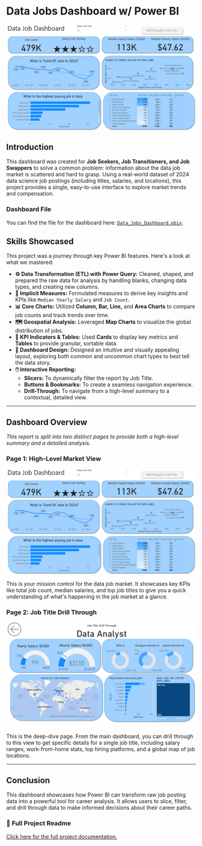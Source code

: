 # Data Jobs Dashboard w/ Power BI

![Data Jobs Dashboard Page 1](/Images/Dashboard_Page%201%20.png)  

## Introduction

This dashboard was created for **Job Seekers, Job Transitioners, and Job Swappers** to solve a common problem: information about the data job market is scattered and hard to grasp. Using a real-world dataset of 2024 data science job postings (including titles, salaries, and locations), this project provides a single, easy-to-use interface to explore market trends and compensation.

### Dashboard File
You can find the file for the dashboard here: [`Data_Jobs_Dashboard.pbix`](Data_Jobs_Dashboard.pbix).  

## Skills Showcased

This project was a journey through key Power BI features. Here's a look at what we mastered:

-   **⚙️ Data Transformation (ETL) with Power Query:** Cleaned, shaped, and prepared the raw data for analysis by handling blanks, changing data types, and creating new columns.
-   **🧮 Implicit Measures:** Formulated measures to derive key insights and KPIs like `Median Yearly Salary` and `Job Count`.
-   **📊 Core Charts:** Utilized **Column, Bar, Line,** and **Area Charts** to compare job counts and track trends over time.
-   **🗺️ Geospatial Analysis:** Leveraged **Map Charts** to visualize the global distribution of jobs.
-   **🔢 KPI Indicators & Tables:** Used **Cards** to display key metrics and **Tables** to provide granular, sortable data.
-   **🎨 Dashboard Design:** Designed an intuitive and visually appealing layout, exploring both common and uncommon chart types to best tell the data story.
-   **🖱️ Interactive Reporting:**
    -   **Slicers:** To dynamically filter the report by Job Title.
    -   **Buttons & Bookmarks:** To create a seamless navigation experience.
    -   **Drill-Through:** To navigate from a high-level summary to a contextual, detailed view.
---

## Dashboard Overview

*This report is split into two distinct pages to provide both a high-level summary and a detailed analysis.*

### Page 1: High-Level Market View

![Data Jobs Dashboard Page 1](/Images/Dashboard_Page%201%20.png)  

This is your mission control for the data job market. It showcases key KPIs like total job count, median salaries, and top job titles to give you a quick understanding of what's happening in the job market at a glance.

### Page 2: Job Title Drill Through

![Data Jobs Dashboard Page 2](/Images/Dashboard_Page%202%20.png)  

This is the deep-dive page. From the main dashboard, you can drill through to this view to get specific details for a single job title, including salary ranges, work-from-home stats, top hiring platforms, and a global map of job locations.

---

## Conclusion

This dashboard showcases how Power BI can transform raw job posting data into a powerful tool for career analysis. It allows users to slice, filter, and drill through data to make informed decisions about their career paths.

### 📂 Full Project Readme

[Click here for the full project documentation.](https://github.com/AshishShetty1854/Power_BI_Dashboard/blob/main/Data_Jobs_v1/README.md)


